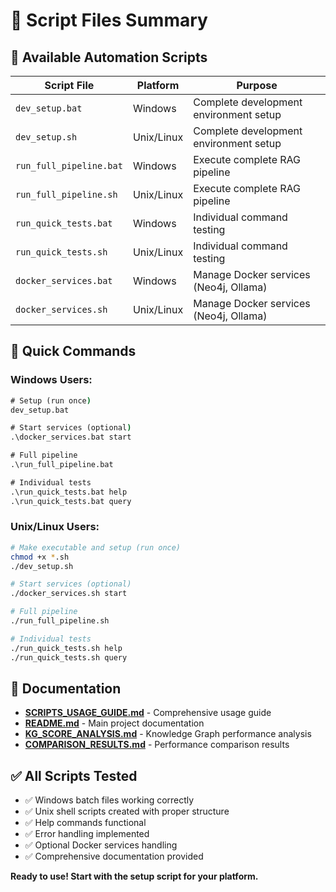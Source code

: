 # 📁 Script Files Summary

## 🔧 Available Automation Scripts

| Script File | Platform | Purpose |
|-------------|----------|---------|
| `dev_setup.bat` | Windows | Complete development environment setup |
| `dev_setup.sh` | Unix/Linux | Complete development environment setup |
| `run_full_pipeline.bat` | Windows | Execute complete RAG pipeline |
| `run_full_pipeline.sh` | Unix/Linux | Execute complete RAG pipeline |
| `run_quick_tests.bat` | Windows | Individual command testing |
| `run_quick_tests.sh` | Unix/Linux | Individual command testing |
| `docker_services.bat` | Windows | Manage Docker services (Neo4j, Ollama) |
| `docker_services.sh` | Unix/Linux | Manage Docker services (Neo4j, Ollama) |

## 🚀 Quick Commands

### **Windows Users:**
```cmd
# Setup (run once)
dev_setup.bat

# Start services (optional)
.\docker_services.bat start

# Full pipeline
.\run_full_pipeline.bat

# Individual tests
.\run_quick_tests.bat help
.\run_quick_tests.bat query
```

### **Unix/Linux Users:**
```bash
# Make executable and setup (run once)
chmod +x *.sh
./dev_setup.sh

# Start services (optional)
./docker_services.sh start

# Full pipeline
./run_full_pipeline.sh

# Individual tests
./run_quick_tests.sh help
./run_quick_tests.sh query
```

## 📖 Documentation

- **[SCRIPTS_USAGE_GUIDE.md](SCRIPTS_USAGE_GUIDE.md)** - Comprehensive usage guide
- **[README.md](README.md)** - Main project documentation
- **[KG_SCORE_ANALYSIS.md](KG_SCORE_ANALYSIS.md)** - Knowledge Graph performance analysis
- **[COMPARISON_RESULTS.md](COMPARISON_RESULTS.md)** - Performance comparison results

## ✅ All Scripts Tested

- ✅ Windows batch files working correctly
- ✅ Unix shell scripts created with proper structure
- ✅ Help commands functional
- ✅ Error handling implemented
- ✅ Optional Docker services handling
- ✅ Comprehensive documentation provided

**Ready to use! Start with the setup script for your platform.**